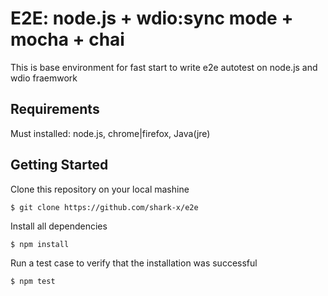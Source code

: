 # E2E: node.js + wdio:sync mode + mocha + chai

This is base environment for fast start to write e2e autotest on node.js and wdio fraemwork

## Requirements

Must installed: node.js, chrome|firefox, Java(jre)

## Getting Started

Clone this repository on your local mashine

    $ git clone https://github.com/shark-x/e2e

Install all dependencies

    $ npm install

Run a test case to verify that the installation was successful

    $ npm test